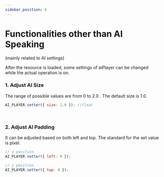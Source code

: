```yaml
---
sidebar_position: 6
---
```


# Functionalities other than AI Speaking
(mainly related to AI settings)

After the resource is loaded, some settings of aiPlayer can be changed while the actual operation is on.

### 1. Adjust AI Size

The range of possible values are from 0 to 2.0 . The default size is 1.0.

```javascript
AI_PLAYER.setter({ size: 1.0 }); //float
```

<br/>

### 2. Adjust AI Padding

It can be adjusted based on both left and top.
The standard for the set value is pixel.

```javascript
// x position
AI_PLAYER.setter({ left: 0 });

// y position
AI_PLAYER.setter({ top: 0 });
```
